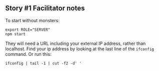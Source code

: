 ## Story #1 Facilitator notes
To start without monsters:
```script
export ROLE="SERVER"
npm start
```

They will need a URL including your external IP address, rather than localhost.
Find your ip address by looking at the last line of the `ifconfig` command.
Or run this:
```
ifconfig | tail -1 | cut -f2 -d' '
```

